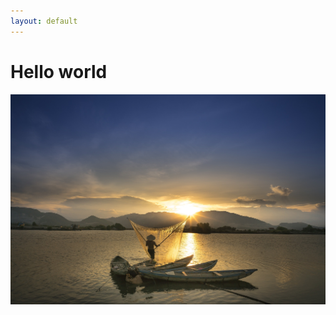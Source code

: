 ```yaml
---
layout: default
---
```


# Hello world

![sunset-3051607_1920.jpg](assets/sunset-3051607_1920.jpg)


